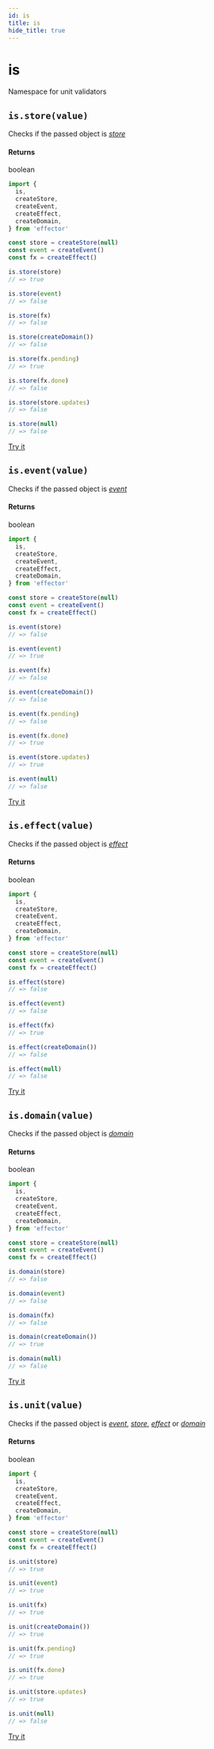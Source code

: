 ```yaml
---
id: is
title: is
hide_title: true
---
```


# is

Namespace for unit validators

## `is.store(value)`

Checks if the passed object is [_store_](Store.md)

#### Returns

boolean

```js
import {
  is,
  createStore,
  createEvent,
  createEffect,
  createDomain,
} from 'effector'

const store = createStore(null)
const event = createEvent()
const fx = createEffect()

is.store(store)
// => true

is.store(event)
// => false

is.store(fx)
// => false

is.store(createDomain())
// => false

is.store(fx.pending)
// => true

is.store(fx.done)
// => false

is.store(store.updates)
// => false

is.store(null)
// => false
```

[Try it](https://share.effector.dev/4vzdWan1)

## `is.event(value)`

Checks if the passed object is [_event_](Event.md)

#### Returns

boolean

```js
import {
  is,
  createStore,
  createEvent,
  createEffect,
  createDomain,
} from 'effector'

const store = createStore(null)
const event = createEvent()
const fx = createEffect()

is.event(store)
// => false

is.event(event)
// => true

is.event(fx)
// => false

is.event(createDomain())
// => false

is.event(fx.pending)
// => false

is.event(fx.done)
// => true

is.event(store.updates)
// => true

is.event(null)
// => false
```

[Try it](https://share.effector.dev/hB0JEiIo)

## `is.effect(value)`

Checks if the passed object is [_effect_](Effect.md)

#### Returns

boolean

```js
import {
  is,
  createStore,
  createEvent,
  createEffect,
  createDomain,
} from 'effector'

const store = createStore(null)
const event = createEvent()
const fx = createEffect()

is.effect(store)
// => false

is.effect(event)
// => false

is.effect(fx)
// => true

is.effect(createDomain())
// => false

is.effect(null)
// => false
```

[Try it](https://share.effector.dev/ZdZ2N6VG)

## `is.domain(value)`

Checks if the passed object is [_domain_](Domain.md)

#### Returns

boolean

```js
import {
  is,
  createStore,
  createEvent,
  createEffect,
  createDomain,
} from 'effector'

const store = createStore(null)
const event = createEvent()
const fx = createEffect()

is.domain(store)
// => false

is.domain(event)
// => false

is.domain(fx)
// => false

is.domain(createDomain())
// => true

is.domain(null)
// => false
```

[Try it](https://share.effector.dev/Iea0gmfD)

## `is.unit(value)`

Checks if the passed object is [_event_](Event.md), [_store_](Store.md), [_effect_](Effect.md) or [_domain_](Domain.md)

#### Returns

boolean

```js
import {
  is,
  createStore,
  createEvent,
  createEffect,
  createDomain,
} from 'effector'

const store = createStore(null)
const event = createEvent()
const fx = createEffect()

is.unit(store)
// => true

is.unit(event)
// => true

is.unit(fx)
// => true

is.unit(createDomain())
// => true

is.unit(fx.pending)
// => true

is.unit(fx.done)
// => true

is.unit(store.updates)
// => true

is.unit(null)
// => false
```

[Try it](https://share.effector.dev/1A3dObyT)
